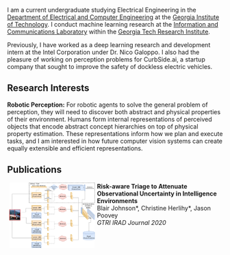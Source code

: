 I am a current undergraduate studying Electrical Engineering in the [Department of Electrical and Computer Engineering](https://www.ece.gatech.edu/) at the [Georgia Institute of Technology](https://www.gatech.edu/). I conduct machine learning research at the [Information and Communications Laboratory](https://www.gtri.gatech.edu/laboratories/information-and-communications-laboratory) within the [Georgia Tech Research Institute](https://www.gtri.gatech.edu/).

Previously, I have worked as a deep learning research and development intern at the Intel Corporation under Dr. Nico Galoppo. I also had the pleasure of working on perception problems for CurbSide.ai, a startup company that sought to improve the safety of dockless electric vehicles.

## Research Interests
**Robotic Perception:** For robotic agents to solve the general problem of perception, they will need to discover both abstract and physical properties of their environment. Humans form internal representations of perceived objects that encode abstract concept hierarchies on top of physical property estimation. These representations inform how we plan and execute tasks, and I am interested in how future computer vision systems can create equally extensible and efficient representations.

## Publications
<!-- Entry -->
<!-- Example from Angjoo Kanazawa
<tr>
<td class="thumbs"><p>
<a href="thumbs/amp_thumb.mp4" target="_blank">
<video autoplay loop muted playsinline width="90%">
<source src="thumbs/amp_light.mp4" type="video/mp4">
</video>
</a>
</p></td>
<td class="detail"><p><b id="papertitle">AMP: Adversarial Motion Priors for Stylized Physics-Based Character Control</b><br />Xue Bin Peng*, Ze Ma*, Pieter Abbeel, Sergey Levine, Angjoo Kanazawa <br />
<i>SIGGRAPH 2021</i> <img src="img/new_animated.gif"\><br />
[<a href="https://xbpeng.github.io/projects/AMP/index.html" target="_blank">Project Page</a>] [<a href="https://xbpeng.github.io/projects/AMP/2021_TOG_AMP.pdf" target="_blank">Paper</a>]  [<a href="https://github.com/xbpeng/DeepMimic" target="_blank">Code</a>] [<a href="bibtex/amp.txt" target="_blank">bibtex</a>]
</td>
</tr>
-->
<!-- Entry -->
<!--<tr>
<td>-->
<img src="/assets/img/artifacts/ratatoullie_thumb.png" width="200" align="left" hspace="5">
<td class="detail"><p><b id="papertitle">Risk-aware Triage to Attenuate Observational Uncertainty in Intelligence Environments</b><br />Blair Johnson*, Christine Herlihy*, Jason Poovey <br />
<i>GTRI IRAD Journal 2020</i><br />
<!--</td>
</tr>-->
